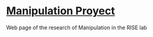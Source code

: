 # [Manipulation Proyect](https://http://ris.skku.edu/home/)

Web page of the research of Manipulation in the RISE lab
